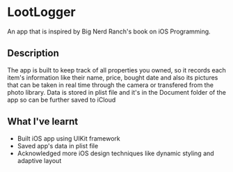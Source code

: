 # LootLogger

An app that is inspired by Big Nerd Ranch's book on iOS Programming.

## Description

The app is built to keep track of all properties you owned, so it records each item's information like their name, price, bought date and also its pictures that can be taken in real time through the camera or transfered from the photo library.
Data is stored in plist file and it's in the Document folder of the app so can be further saved to iCloud

## What I've learnt

- Built iOS app using UIKit framework
- Saved app's data in plist file
- Acknowledged more iOS design techniques like dynamic styling and adaptive layout
